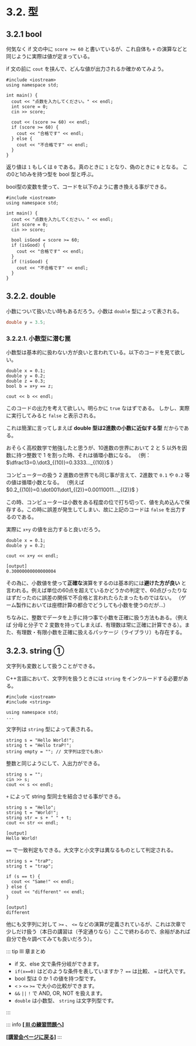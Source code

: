 # 3.2. 型

## 3.2.1 bool

何気なく if 文の中に `score >= 60` と書いているが、これ自体も `+` の演算などと同じように実際は値が定まっている。

if 文の前に `cout` を挟んで、どんな値が出力されるか確かめてみよう。

```cpp:line-numbers
#include <iostream>
using namespace std;

int main() {
  cout << "点数を入力してください。" << endl;
  int score = 0;
  cin >> score;

  cout << (score >= 60) << endl;
  if (score >= 60) {
    cout << "合格です" << endl;
  } else {
    cout << "不合格です" << endl;
  }
}
```

返り値は `1` もしくは `0` である。真のときに `1` となり、偽のときに `0` となる。
この0と1のみを持つ型を bool 型と呼ぶ。

bool型の変数を使って、コードを以下のように書き換える事ができる。

```cpp:line-numbers
#include <iostream>
using namespace std;

int main() {
  cout << "点数を入力してください。" << endl;
  int score = 0;
  cin >> score;

  bool isGood = score >= 60;
  if (isGood) {
    cout << "合格です" << endl;
  }
  if (!isGood) {
    cout << "不合格です" << endl;
  }
}
```

## 3.2.2. double

小数について扱いたい時もあるだろう。小数は `double` 型によって表される。

```cpp
double y = 3.5;
```

### 3.2.2.1. 小数型に潜む罠

小数型は基本的に扱わない方が良いと言われている。以下のコードを見て欲しい。

```cpp:line-numbers
double x = 0.1;
double y = 0.2;
double z = 0.3;
bool b = x+y == z;

cout << b << endl;
```

このコードの出力を考えて欲しい。明らかに `true` なはずである。
しかし、実際に実行してみると `false` と表示される。

これは簡潔に言ってしまえば **double 型は2進数の小数に近似する型** だからである。

おそらく高校数学で勉強したと思うが、10進数の世界において 2 と 5 以外を因数に持つ整数で 1 を割った時、それは循環小数になる。
（例： $\dfrac13=0.\dot3_{(10)}=0.3333..._{(10)}$ ）

コンピューターの扱う 2 進数の世界でも同じ事が言えて、2進数で `0.1` や `0.2` 等の値は循環小数となる。
（例えば $0.2_{(10)}=0.\dot001\dot1_{(2)}=0.00110011..._{(2)}$ ）

この時、コンピューターは小数をある程度の位で打ち切って、値を丸め込んで保存する。この時に誤差が発生してしまい、故に上記のコードは `false`
を出力するのである。

実際に `x+y` の値を出力すると良いだろう。

```cpp:line-numbers
double x = 0.1;
double y = 0.2;

cout << x+y << endl;
```

```
[output]
0.30000000000000004
```

その為に、小数値を使って**正確な**演算をするのは基本的には**避けた方が良い**
と言われる。例えば単位の60点を超えているかどうかの判定で、60点ぴったりなはずだったのに誤差の関係で不合格と言われたらたまったものではない。
（ゲーム製作においては座標計算の都合でどうしても小数を使うのだが…）

ちなみに、整数でデータを上手に持つ事で小数を正確に扱う方法もある。（例えば 分母と分子で 2
変数を持ってしまえば、有理数は常に正確に計算できる）。また、有理数・有限小数を正確に扱えるパッケージ（ライブラリ）も存在する。

## 3.2.3. string ①

文字列も変数として扱うことができる。

C++言語において、文字列を扱うときには `string` をインクルードする必要がある。

```cpp:line-numbers
#include <iostream>
#include <string>

using namespace std;
...
```

文字列は `string` 型によって表される。

```cpp:line-numbers
string s = "Hello World!";
string t = "Hello traP!";
string empty = ""; // 文字列は空でも良い
```

整数と同じようにして、入出力ができる。

```cpp:line-numbers
string s = "";
cin >> s;
cout << s << endl;
```

`+` によって string 型同士を結合させる事ができる。

```cpp:line-numbers
string s = "Hello";
string t = "World!";
string str = s + " " + t;
cout << str << endl;
```

```
[output]
Hello World!
```

`==` で一致判定もできる。大文字と小文字は異なるものとして判定される。

```cpp:line-numbers
string s = "traP";
string t = "trap";

if (s == t) {
  cout << "Same!" << endl;
} else {
  cout << "different" << endl;
}
```

```
[output]
different
```

他にも文字列に対して `>=` 、 `<=` などの演算が定義されているが、これは次章で少しだけ扱う（本日の講習は（予定通りなら）ここで終わるので、余裕があれば自分で色々調べてみても良いだろう）。

::: tip III 章まとめ

* if 文、else 文で条件分岐ができます。
* `if(x==0)` はどのような条件を表していますか？ `==` は比較、 `=` は代入です。
* bool 型は 0 か 1 の値を持つ型です。
* `<` `>` `<=` `>=` で大小の比較ができます。
* `&&` `||` `!` で AND, OR, NOT を扱えます。
* `double` は小数型、 `string` は文字列型です。

:::

::: info
[**\[ III の練習問題へ\]**](https://md.trap.jp/IE4NUAc_RR-USMIXlevsgA#Section-III)

[**\[講習会ページに戻る\]**](https://wiki.trap.jp/Event/welcome/23/lecture/pg-basic)
:::
